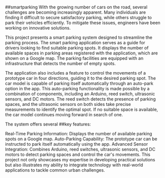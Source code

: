 ##smartparking 
With the growing number of cars on the road, several challenges are becoming increasingly apparent. Many individuals are finding it difficult to secure satisfactory parking, while others struggle to park their vehicles efficiently. To mitigate these issues, engineers have been working on innovative solutions.

This project presents a smart parking system designed to streamline the parking process. The smart parking application serves as a guide for drivers looking to find suitable parking spots. It displays the number of available spaces in parking areas registered with the application, which are shown on a Google map. The parking facilities are equipped with an infrastructure that detects the number of empty spots.

The application also includes a feature to control the movements of a prototype car in four directions, guiding it to the desired parking spot. The car model is capable of parking itself automatically through an auto-park option in the app. This auto-parking functionality is made possible by a combination of components, including an Arduino, reed switch, ultrasonic sensors, and DC motors. The reed switch detects the presence of parking spaces, and the ultrasonic sensors on both sides take precise measurements to identify the optimal spot. If no suitable space is available, the car model continues moving forward in search of one.

The system offers several ##key features:

Real-Time Parking Information: Displays the number of available parking spots on a Google map.
Auto-Parking Capability: The prototype car can be instructed to park itself automatically using the app.
Advanced Sensor Integration: Combines Arduino, reed switches, ultrasonic sensors, and DC motors to detect parking spaces and control the car's movements.
This project not only showcases my expertise in developing practical solutions but also illustrates my ability to integrate technology with real-world applications to tackle common urban challenges.
